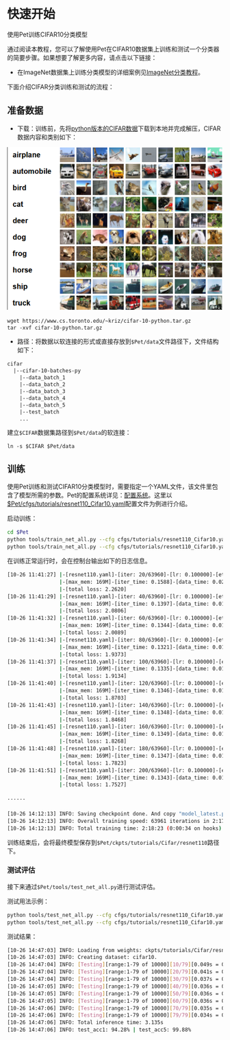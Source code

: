 # 快速开始
使用Pet训练CIFAR10分类模型

通过阅读本教程，您可以了解使用Pet在CIFAR10数据集上训练和测试一个分类器的简要步骤。如果想要了解更多内容，请点击以下链接：

* 在ImageNet数据集上训练分类模型的详细案例见[ImageNet分类教程](../tutorials/basic/cls_zh.md)。

下面介绍CIFAR分类训练和测试的流程：

## 准备数据

* 下载：训练前，先将[python版本的CIFAR数据](https://www.cs.toronto.edu/~kriz/cifar-10-python.tar.gz)下载到本地并完成解压，CIFAR数据内容和类别如下：

![image](../image_source/cifar10_pic.png)

```
wget https://www.cs.toronto.edu/~kriz/cifar-10-python.tar.gz
tar -xvf cifar-10-python.tar.gz
```

* 路径：将数据以软连接的形式或直接存放到`$Pet/data`文件路径下，文件结构如下：

```
cifar
  |--cifar-10-batches-py
    |--data_batch_1
    |--data_batch_2
    |--data_batch_3
    |--data_batch_4
    |--data_batch_5
    |--test_batch
    ...
```

建立`$CIFAR`数据集路径到`$Pet/data`的软连接：

```
ln -s $CIFAR $Pet/data
```

## 训练

使用Pet训练和测试CIFAR10分类模型时，需要指定一个YAML文件，该文件里包含了模型所需的参数。Pet的配置系统详见：[配置系统](../usage/configs_zh.md)。这里以[$Pet/cfgs/tutorials/resnet110_Cifar10.yaml](https://github.com/BUPT-PRIV/Pet-dev/blob/main/cfgs/tutorials/resnet110_Cifar10.yaml)配置文件为例进行介绍。

启动训练：

```bash
cd $Pet
python tools/train_net_all.py --cfg cfgs/tutorials/resnet110_Cifar10.yaml # 默认8卡GPU训练
python tools/train_net_all.py --cfg cfgs/tutorials/resnet110_Cifar10.yaml --gpu_id 0 # 单GPU训练
```

在训练正常运行时，会在控制台输出如下的日志信息。

```bash
[10-26 11:41:27] |-[resnet110.yaml]-[iter: 20/63960]-[lr: 0.100000]-[eta: 2:49:11]
                 |-[max_mem: 169M]-[iter_time: 0.1588]-[data_time: 0.0239]
                 |-[total loss: 2.2620]
[10-26 11:41:29] |-[resnet110.yaml]-[iter: 40/63960]-[lr: 0.100000]-[eta: 2:28:50] 
                 |-[max_mem: 169M]-[iter_time: 0.1397]-[data_time: 0.0105]
                 |-[total loss: 2.0806]
[10-26 11:41:32] |-[resnet110.yaml]-[iter: 60/63960]-[lr: 0.100000]-[eta: 2:23:09]
                 |-[max_mem: 169M]-[iter_time: 0.1344]-[data_time: 0.0105]
                 |-[total loss: 2.0089]
[10-26 11:41:34] |-[resnet110.yaml]-[iter: 80/63960]-[lr: 0.100000]-[eta: 2:20:38]
                 |-[max_mem: 169M]-[iter_time: 0.1321]-[data_time: 0.0105]
                 |-[total loss: 1.9373]
[10-26 11:41:37] |-[resnet110.yaml]-[iter: 100/63960]-[lr: 0.100000]-[eta: 2:22:06]
                 |-[max_mem: 169M]-[iter_time: 0.1335]-[data_time: 0.0105]
                 |-[total loss: 1.9134]
[10-26 11:41:40] |-[resnet110.yaml]-[iter: 120/63960]-[lr: 0.100000]-[eta: 2:23:10]
                 |-[max_mem: 169M]-[iter_time: 0.1346]-[data_time: 0.0105]
                 |-[total loss: 1.8703]
[10-26 11:41:43] |-[resnet110.yaml]-[iter: 140/63960]-[lr: 0.100000]-[eta: 2:23:25]
                 |-[max_mem: 169M]-[iter_time: 0.1348]-[data_time: 0.0130]
                 |-[total loss: 1.8468]
[10-26 11:41:45] |-[resnet110.yaml]-[iter: 160/63960]-[lr: 0.100000]-[eta: 2:23:26]
                 |-[max_mem: 169M]-[iter_time: 0.1349]-[data_time: 0.0104]
                 |-[total loss: 1.8268]
[10-26 11:41:48] |-[resnet110.yaml]-[iter: 180/63960]-[lr: 0.100000]-[eta: 2:23:09]
                 |-[max_mem: 169M]-[iter_time: 0.1347]-[data_time: 0.0110]
                 |-[total loss: 1.7823]
[10-26 11:41:51] |-[resnet110.yaml]-[iter: 200/63960]-[lr: 0.100000]-[eta: 2:22:46]
                 |-[max_mem: 169M]-[iter_time: 0.1343]-[data_time: 0.0111]
                 |-[total loss: 1.7527]
                 
······

[10-26 14:12:13] INFO: Saving checkpoint done. And copy "model_latest.pth" to "model_iter63960.pth".
[10-26 14:12:13] INFO: Overall training speed: 63961 iterations in 2:17:49 (0.129293 s / it)
[10-26 14:12:13] INFO: Total training time: 2:18:23 (0:00:34 on hooks)
```

训练结束后，会将最终模型保存到`$Pet/ckpts/tutorials/Cifar/resnet110`路径下。

### 测试评估

接下来通过`$Pet/tools/test_net_all.py`进行测试评估。

测试用法示例：

```bash
python tools/test_net_all.py --cfg cfgs/tutorials/resnet110_Cifar10.yaml # 8卡评估
python tools/test_net_all.py --cfg cfgs/tutorials/resnet110_Cifar10.yaml --gpu_id 0 # 单GPU评估
```

测试结果：

```bash
[10-26 14:47:03] INFO: Loading from weights: ckpts/tutorials/Cifar/resnet110/model_latest.pth.
[10-26 14:47:03] INFO: Creating dataset: cifar10.
[10-26 14:47:04] INFO: [Testing][range:1-79 of 10000][10/79][0.049s = 0.021s + 0.029s + 0.000s][eta: 0:00:03]
[10-26 14:47:04] INFO: [Testing][range:1-79 of 10000][20/79][0.041s = 0.013s + 0.027s + 0.000s][eta: 0:00:02]
[10-26 14:47:04] INFO: [Testing][range:1-79 of 10000][30/79][0.037s = 0.011s + 0.026s + 0.000s][eta: 0:00:01]
[10-26 14:47:05] INFO: [Testing][range:1-79 of 10000][40/79][0.036s = 0.010s + 0.026s + 0.000s][eta: 0:00:01]
[10-26 14:47:05] INFO: [Testing][range:1-79 of 10000][50/79][0.036s = 0.009s + 0.027s + 0.000s][eta: 0:00:01]
[10-26 14:47:05] INFO: [Testing][range:1-79 of 10000][60/79][0.036s = 0.009s + 0.026s + 0.000s][eta: 0:00:00]
[10-26 14:47:06] INFO: [Testing][range:1-79 of 10000][70/79][0.035s = 0.009s + 0.026s + 0.000s][eta: 0:00:00]
[10-26 14:47:06] INFO: [Testing][range:1-79 of 10000][79/79][0.034s = 0.008s + 0.026s + 0.000s][eta: 0:00:00]
[10-26 14:47:06] INFO: Total inference time: 3.135s
[10-26 14:47:06] INFO: test_acc1: 94.28% | test_acc5: 99.88%
```

